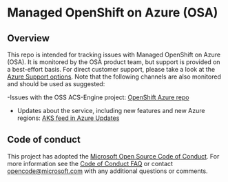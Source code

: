 # Managed OpenShift on Azure (OSA)

## Overview

This repo is intended for tracking issues with Managed OpenShift on Azure (OSA). It is monitored by the OSA product team, but support is provided on a best-effort basis. For direct customer support, please take a look at the [Azure Support options](https://azure.microsoft.com/support/options/). Note that the following channels are also monitored and should be used as suggested:

-Issues with the OSS ACS-Engine project: [OpenShift Azure repo](https://github.com/openshift/openshift-azure)
- Updates about the service, including new features and new Azure regions: [AKS feed in Azure Updates](https://azure.microsoft.com/updates/?product=kubernetes-service)

## Code of conduct

This project has adopted the [Microsoft Open Source Code of Conduct](https://opensource.microsoft.com/codeofconduct/). For more information see the [Code of Conduct FAQ](https://opensource.microsoft.com/codeofconduct/faq) or contact [opencode@microsoft.com](mailto:opencode@microsoft.com) with any additional questions or comments.
